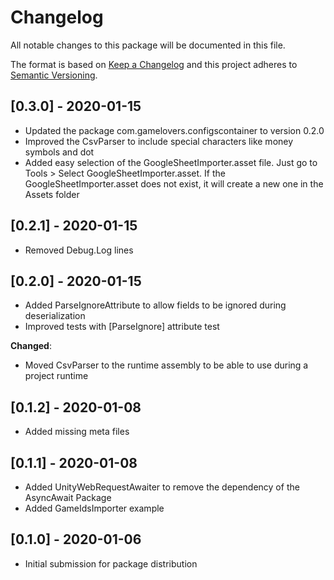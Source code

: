 # Changelog
All notable changes to this package will be documented in this file.

The format is based on [Keep a Changelog](http://keepachangelog.com/en/1.0.0/)
and this project adheres to [Semantic Versioning](http://semver.org/spec/v2.0.0.html).

## [0.3.0] - 2020-01-15

- Updated the package com.gamelovers.configscontainer to version 0.2.0
- Improved the CsvParser to include special characters like money symbols and dot
- Added easy selection of the GoogleSheetImporter.asset file. Just go to Tools > Select GoogleSheetImporter.asset. If the GoogleSheetImporter.asset does not exist, it will create a new one in the Assets folder

## [0.2.1] - 2020-01-15

- Removed Debug.Log lines

## [0.2.0] - 2020-01-15

- Added ParseIgnoreAttribute to allow fields to be ignored during deserialization
- Improved tests with [ParseIgnore] attribute test

**Changed**:
- Moved CsvParser to the runtime assembly to be able to use during a project runtime

## [0.1.2] - 2020-01-08

- Added missing meta files

## [0.1.1] - 2020-01-08

- Added UnityWebRequestAwaiter to remove the dependency of the AsyncAwait Package
- Added GameIdsImporter example

## [0.1.0] - 2020-01-06

- Initial submission for package distribution
